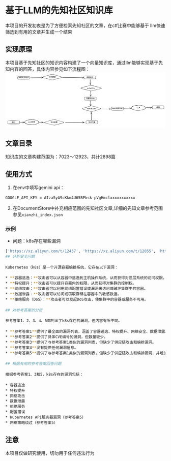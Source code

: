 # 基于LLM的先知社区知识库
本项目的开发初衷是为了方便检索先知社区的文章，在ctf比赛中能够基于
llm快速筛选到有用的文章并生成一个结果
## 实现原理
本项目基于先知社区的知识内容构建了一个向量知识库，通过llm能够实现基于先知内容的回答，具体内容参见如下流程图：
![img.png](img.png)
## 文章目录
知识库的文章构建范围为：7023～12923，共计2898篇
## 使用方式
1. 在env中填写gemini api：
```bash
GOOGLE_API_KEY = AIzaSyA9cKkm4U65BPksk-pVgHmclxxxxxxxxxxx
```
2. 在DocumentStore中补充相应范围的先知社区文章,详细的先知文章参考范围参见`xianzhi_index.json`
### 示例
- 问题：k8s存在哪些漏洞
```bash
['https://xz.aliyun.com/t/12437', 'https://xz.aliyun.com/t/12055', 'https://xz.aliyun.com/t/11138', 'https://xz.aliyun.com/t/8000', 'https://xz.aliyun.com/t/11890']
## 分析安全问题

Kubernetes（k8s）是一个开源容器编排系统，它存在以下漏洞：

* **容器逃逸：**攻击者可以从容器中逃逸到主机操作系统，从而获得对底层系统的访问权限。
* **特权提升：**攻击者可以提升容器内的权限，从而获得对集群的控制权。
* **网络攻击：**攻击者可以利用网络配置错误或漏洞来访问或破坏集群中的容器。
* **数据泄露：**攻击者可以访问或窃取存储在容器中的敏感数据。
* **拒绝服务（DoS）：**攻击者可以发起DoS攻击，使集群中的容器或服务不可用。

## 对参考答案的分析

参考答案1、2、3、4、5都列出了k8s存在的漏洞，但内容有所不同。

* **参考答案1**提供了最全面的漏洞列表，涵盖了容器逃逸、特权提升、网络安全、数据泄露、拒绝服务、供应链攻击、配置错误、API安全、镜像漏洞和编排漏洞。
* **参考答案2**提供了具体CVE编号的漏洞，但数量较少。
* **参考答案3**提供了与参考答案1类似的漏洞列表，但缺少了供应链攻击和编排漏洞。
* **参考答案4**没有提供任何漏洞信息。
* **参考答案5**提供了与参考答案1类似的漏洞列表，但缺少了供应链攻击和编排漏洞，并增加了Kubernetes API服务器漏洞和网络策略绕过。

## 根据有用的参考答案回答问题

根据参考答案1、3和5，k8s存在的漏洞包括：

* 容器逃逸
* 特权提升
* 网络攻击
* 数据泄露
* 拒绝服务
* 配置错误
* Kubernetes API服务器漏洞（参考答案5）
* 网络策略绕过（参考答案5）
```
## 注意
本项目仅做研究使用，切勿用于任何违法行为
